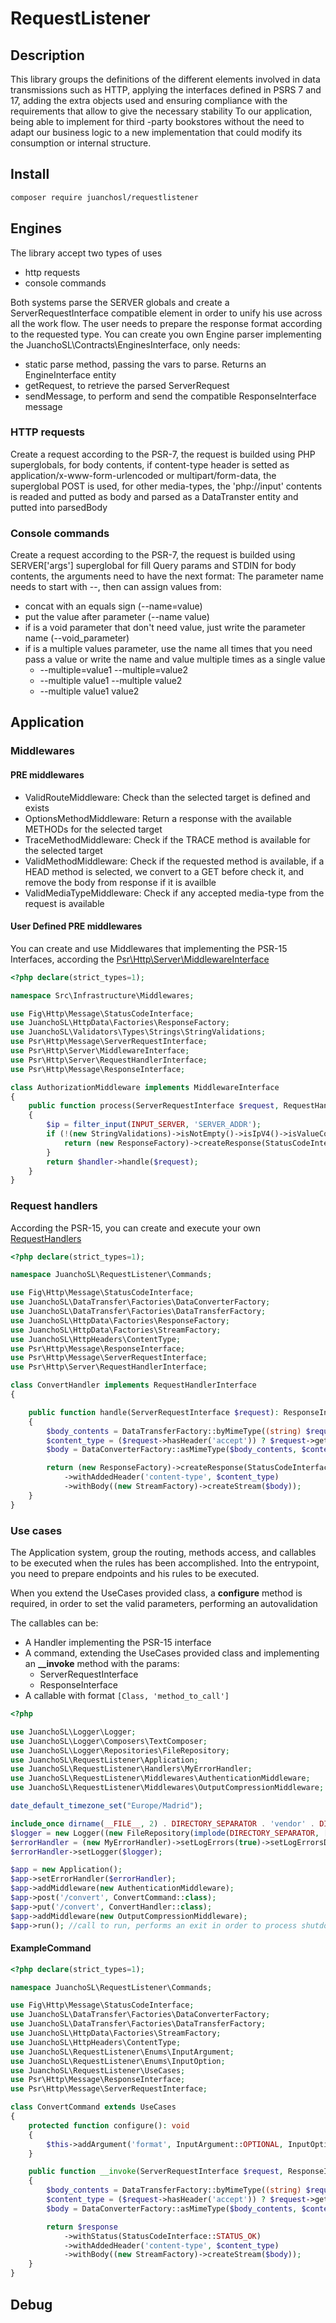 ﻿# RequestListener

## Description

This library groups the definitions of the different elements involved in data transmissions such as HTTP, applying the interfaces defined in PSRS 7 and 17, adding the extra objects used and ensuring compliance with the requirements that allow to give the necessary stability To our application, being able to implement for third -party bookstores without the need to adapt our business logic to a new implementation that could modify its consumption or internal structure.

## Install

```bash
composer require juanchosl/requestlistener
```

## Engines

The library accept two types of uses

- http requests
- console commands

Both systems parse the SERVER globals and create a ServerRequestInterface compatible element in order to unify his use across all the work flow. The user needs to prepare the response format according to the requested type.
You can create you own Engine parser implementing the JuanchoSL\Contracts\EnginesInterface, only needs:

- static parse method, passing the vars to parse. Returns an EngineInterface entity
- getRequest, to retrieve the parsed ServerRequest
- sendMessage, to perform and send the compatible ResponseInterface message

### HTTP requests

Create a request according to the PSR-7, the request is builded using PHP superglobals, for body contents, if content-type header is setted as application/x-www-form-urlencoded or multipart/form-data, the superglobal POST is used, for other media-types, the 'php://input' contents is readed and putted as body and parsed as a DataTranster entity and putted into parsedBody

### Console commands

Create a request according to the PSR-7, the request is builded using SERVER['args'] superglobal for fill Query params and STDIN for body contents, the arguments need to have the next format:
The parameter name needs to start with --, then can assign values from:

- concat with an equals sign (--name=value)
- put the value after parameter (--name value)
- if is a void parameter that don't need value, just write the parameter name (--void_parameter)
- if is a multiple values parameter, use the name all times that you need pass a value or write the name and value multiple times as a single value
  - --multiple=value1 --multiple=value2
  - --multiple value1 --multiple value2
  - --multiple value1 value2

## Application

### Middlewares

#### PRE middlewares

- ValidRouteMiddleware: Check than the selected target is defined and exists
- OptionsMethodMiddleware: Return a response with the available METHODs for the selected target
- TraceMethodMiddleware: Check if the TRACE method is available for the selected target
- ValidMethodMiddleware: Check if the requested method is available, if a HEAD method is selected, we convert to a GET before check it, and remove the body from response if it is availble
- ValidMediaTypeMiddleware: Check if any accepted media-type from the request is available

#### User Defined PRE middlewares

You can create and use Middlewares that implementing the PSR-15 Interfaces, according the [Psr\Http\Server\MiddlewareInterface](https://www.php-fig.org/psr/psr-15/)

```php
<?php declare(strict_types=1);

namespace Src\Infrastructure\Middlewares;

use Fig\Http\Message\StatusCodeInterface;
use JuanchoSL\HttpData\Factories\ResponseFactory;
use JuanchoSL\Validators\Types\Strings\StringValidations;
use Psr\Http\Message\ServerRequestInterface;
use Psr\Http\Server\MiddlewareInterface;
use Psr\Http\Server\RequestHandlerInterface;
use Psr\Http\Message\ResponseInterface;

class AuthorizationMiddleware implements MiddlewareInterface
{
    public function process(ServerRequestInterface $request, RequestHandlerInterface $handler): ResponseInterface
    {
        $ip = filter_input(INPUT_SERVER, 'SERVER_ADDR');
        if (!(new StringValidations)->isNotEmpty()->isIpV4()->isValueContaining('192.168.0.1')->getResult((string)$ip)) {
            return (new ResponseFactory)->createResponse(StatusCodeInterface::STATUS_UNAUTHORIZED);
        }
        return $handler->handle($request);
    }
}
```

### Request handlers

According the PSR-15, you can create and execute your own [RequestHandlers](https://www.php-fig.org/psr/psr-15/#21-psrhttpserverrequesthandlerinterface "RequestHandlers")

```php
<?php declare(strict_types=1);

namespace JuanchoSL\RequestListener\Commands;

use Fig\Http\Message\StatusCodeInterface;
use JuanchoSL\DataTransfer\Factories\DataConverterFactory;
use JuanchoSL\DataTransfer\Factories\DataTransferFactory;
use JuanchoSL\HttpData\Factories\ResponseFactory;
use JuanchoSL\HttpData\Factories\StreamFactory;
use JuanchoSL\HttpHeaders\ContentType;
use Psr\Http\Message\ResponseInterface;
use Psr\Http\Message\ServerRequestInterface;
use Psr\Http\Server\RequestHandlerInterface;

class ConvertHandler implements RequestHandlerInterface
{

    public function handle(ServerRequestInterface $request): ResponseInterface
    {
        $body_contents = DataTransferFactory::byMimeType((string) $request->getBody(), $request->getHeader('content-type'));
        $content_type = ($request->hasHeader('accept')) ? $request->getHeader('accept') : ContentType::get($request->getQueryParams()['format']);
        $body = DataConverterFactory::asMimeType($body_contents, $content_type);

        return (new ResponseFactory)->createResponse(StatusCodeInterface::STATUS_OK)
            ->withAddedHeader('content-type', $content_type)
            ->withBody((new StreamFactory)->createStream($body));
    }
}
```

### Use cases

The Application system, group the routing, methods access, and callables to be executed when the rules has been accomplished. Into the entrypoint, you need to prepare endpoints and his rules to be executed.

When you extend the UseCases provided class, a **configure** method is required, in order to set the valid parameters, performing an autovalidation

The callables can be:
- A Handler implementing the PSR-15 interface
- A command, extending the UseCases provided class and implementing an **__invoke** method with the params:
    - ServerRequestInterface
    - ResponseInterface
- A callable with format ```[Class, 'method_to_call']```

```php
<?php

use JuanchoSL\Logger\Logger;
use JuanchoSL\Logger\Composers\TextComposer;
use JuanchoSL\Logger\Repositories\FileRepository;
use JuanchoSL\RequestListener\Application;
use JuanchoSL\RequestListener\Handlers\MyErrorHandler;
use JuanchoSL\RequestListener\Middlewares\AuthenticationMiddleware;
use JuanchoSL\RequestListener\Middlewares\OutputCompressionMiddleware;

date_default_timezone_set("Europe/Madrid");

include_once dirname(__FILE__, 2) . DIRECTORY_SEPARATOR . 'vendor' . DIRECTORY_SEPARATOR . 'autoload.php';
$logger = new Logger((new FileRepository(implode(DIRECTORY_SEPARATOR, ['..', 'logs', 'error.log'])))->setComposer(new TextComposer));
$errorHandler = (new MyErrorHandler)->setLogErrors(true)->setLogErrorsDetails(true)->setDisplayErrorsDetails(true);
$errorHandler->setLogger($logger);

$app = new Application();
$app->setErrorHandler($errorHandler);
$app->addMiddleware(new AuthenticationMiddleware);
$app->post('/convert', ConvertCommand::class);
$app->put('/convert', ConvertHandler::class);
$app->addMiddleware(new OutputCompressionMiddleware);
$app->run(); //call to run, performs an exit in order to process shutdown_functions and exit code from console use
```

#### ExampleCommand

```php
<?php declare(strict_types=1);

namespace JuanchoSL\RequestListener\Commands;

use Fig\Http\Message\StatusCodeInterface;
use JuanchoSL\DataTransfer\Factories\DataConverterFactory;
use JuanchoSL\DataTransfer\Factories\DataTransferFactory;
use JuanchoSL\HttpData\Factories\StreamFactory;
use JuanchoSL\HttpHeaders\ContentType;
use JuanchoSL\RequestListener\Enums\InputArgument;
use JuanchoSL\RequestListener\Enums\InputOption;
use JuanchoSL\RequestListener\UseCases;
use Psr\Http\Message\ResponseInterface;
use Psr\Http\Message\ServerRequestInterface;

class ConvertCommand extends UseCases
{
    protected function configure(): void
    {
        $this->addArgument('format', InputArgument::OPTIONAL, InputOption::SINGLE);
    }

    public function __invoke(ServerRequestInterface $request, ResponseInterface $response): ResponseInterface
    {
        $body_contents = DataTransferFactory::byMimeType((string) $request->getBody(), $request->getHeader('content-type'));
        $content_type = ($request->hasHeader('accept')) ? $request->getHeader('accept') : ContentType::get($request->getQueryParams()['format']);
        $body = DataConverterFactory::asMimeType($body_contents, $content_type);

        return $response
            ->withStatus(StatusCodeInterface::STATUS_OK)
            ->withAddedHeader('content-type', $content_type)
            ->withBody((new StreamFactory)->createStream($body));
    }
}
```

## Debug
